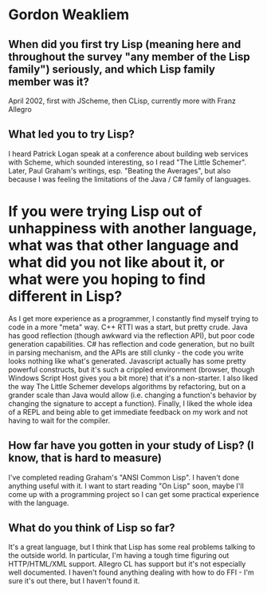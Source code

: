 # Gordon Weakliem

## When did you first try Lisp (meaning here and throughout the survey "any member of the Lisp family") seriously, and which Lisp family member was it?

April 2002, first with JScheme, then CLisp, currently more with Franz
Allegro

## What led you to try Lisp?

I heard Patrick Logan speak at a conference about building web
services with Scheme, which sounded interesting, so I read "The Little
Schemer".  Later, Paul Graham's writings, esp. "Beating the Averages",
but also because I was feeling the limitations of the Java / C# family
of languages.

# If you were trying Lisp out of unhappiness with another language, what was that other language and what did you not like about it, or what were you hoping to find different in Lisp?

As I get more experience as a programmer, I constantly find myself
trying to code in a more "meta" way.  C++ RTTI was a start, but pretty
crude.  Java has good reflection (though awkward via the reflection
API), but poor code generation capabilities.  C# has reflection and
code generation, but no built in parsing mechanism, and the APIs are
still clunky - the code you write looks nothing like what's generated.
Javascript actually has some pretty powerful constructs, but it's such
a crippled environment (browser, though Windows Script Host gives you
a bit more) that it's a non-starter.  I also liked the way The Little
Schemer develops algorithms by refactoring, but on a grander scale
than Java would allow (i.e. changing a function's behavior by changing
the signature to accept a function).  Finally, I liked the whole idea
of a REPL and being able to get immediate feedback on my work and not
having to wait for the compiler.

## How far have you gotten in your study of Lisp? (I know, that is hard to measure)

I've completed reading Graham's "ANSI Common Lisp".  I haven't done
anything useful with it.  I want to start reading "On Lisp" soon,
maybe I'll come up with a programming project so I can get some
practical experience with the language.

## What do you think of Lisp so far?

It's a great language, but I think that Lisp has some real problems
talking to the outside world.  In particular, I'm having a tough time
figuring out HTTP/HTML/XML support.  Allegro CL has support but it's
not especially well documented.  I haven't found anything dealing with
how to do FFI - I'm sure it's out there, but I haven't found it.
